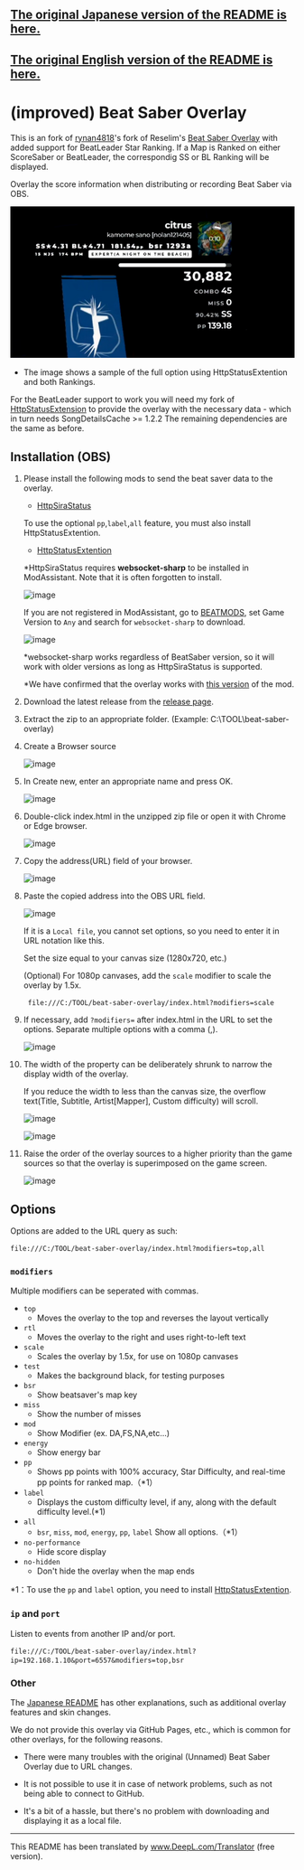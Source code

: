 ## [The original Japanese version of the README is here.](README_JP.md)
## [The original English version of the README is here.](README_EN.md)

# (improved) Beat Saber Overlay

This is an fork of [rynan4818](https://github.com/rynan4818/beat-saber-overlay)'s fork of Reselim's [Beat Saber Overlay](https://github.com/burnerror/beat-saber-overlay) with added support for BeatLeader Star Ranking.
If a Map is Ranked on either ScoreSaber or BeatLeader, the correspondig SS or BL Ranking will be displayed.

Overlay the score information when distributing or recording Beat Saber via OBS.

![preview](https://github.com/burnerror/beat-saber-overlay/blob/bf12cca56476d07aa65f85311bcf10697565983f/overlay-preview.png)

- The image shows a sample of the full option using HttpStatusExtention and both Rankings.

For the BeatLeader support to work you will need my fork of [HttpStatusExtension](https://github.com/burnerror/HttpStatusExtention) to provide the overlay with the necessary data - which in turn needs SongDetailsCache >= 1.2.2 
The remaining dependencies are the same as before.

## Installation (OBS)

1. Please install the following mods to send the beat saver data to the overlay.

   - [HttpSiraStatus](https://github.com/denpadokei/beatsaber-http-status)

   To use the optional `pp`,`label`,`all` feature, you must also install HttpStatusExtention.
   - [HttpStatusExtention](https://github.com/denpadokei/HttpStatusExtention)

   *HttpSiraStatus requires **websocket-sharp** to be installed in ModAssistant. Note that it is often forgotten to install.

   ![image](https://user-images.githubusercontent.com/14249877/194671405-950cdf45-1e9c-4fb3-b198-15404a5145eb.png)

   If you are not registered in ModAssistant, go to [BEATMODS](https://beatmods.com/#/mods), set Game Version to `Any` and search for `websocket-sharp` to download.
   
   ![image](https://user-images.githubusercontent.com/14249877/194671490-6ef3e6e9-de3f-4ff7-8e36-40a22145e2e9.png)
   
   *websocket-sharp works regardless of BeatSaber version, so it will work with older versions as long as HttpSiraStatus is supported.

   *We have confirmed that the overlay works with [this version](https://github.com/rynan4818/beat-saber-overlay/wiki) of the mod.

2. Download the latest release from the [release page](https://github.com/rynan4818/beat-saber-overlay/releases).

3. Extract the zip to an appropriate folder. (Example: C:\TOOL\beat-saber-overlay)

4. Create a Browser source

   ![image](https://rynan4818.github.io/beatsaber-overlay-obs-setting1_en.png)

5. In Create new, enter an appropriate name and press OK.

   ![image](https://rynan4818.github.io/beatsaber-overlay-obs-setting2_en.png)

6. Double-click index.html in the unzipped zip file or open it with Chrome or Edge browser.

   ![image](https://rynan4818.github.io/beatsaber-overlay-obs-setting3_en.png)

7. Copy the address(URL) field of your browser.

   ![image](https://rynan4818.github.io/beatsaber-overlay-obs-setting4_en.png)

8. Paste the copied address into the OBS URL field.

   ![image](https://rynan4818.github.io/beatsaber-overlay-obs-setting5_en.png)

   If it is a `Local file`, you cannot set options, so you need to enter it in URL notation like this.

   Set the size equal to your canvas size (1280x720, etc.)

   (Optional) For 1080p canvases, add the `scale` modifier to scale the overlay by 1.5x.

	    file:///C:/TOOL/beat-saber-overlay/index.html?modifiers=scale

9. If necessary, add `?modifiers=` after index.html in the URL to set the options. Separate multiple options with a comma (,).

   ![image](https://rynan4818.github.io/beatsaber-overlay-obs-setting6_en.png)

10. The width of the property can be deliberately shrunk to narrow the display width of the overlay.

    If you reduce the width to less than the canvas size, the overflow text(Title, Subtitle, Artist[Mapper], Custom difficulty) will scroll.

    ![image](https://rynan4818.github.io/beatsaber-overlay-obs-setting7_en.png)

    ![image](https://rynan4818.github.io/beatsaber-overlay-scllol.gif)

11. Raise the order of the overlay sources to a higher priority than the game sources so that the overlay is superimposed on the game screen.

    ![image](https://rynan4818.github.io/beatsaber-overlay-obs-setting8_en.png)

## Options

Options are added to the URL query as such:

```
file:///C:/TOOL/beat-saber-overlay/index.html?modifiers=top,all
```

### `modifiers`

Multiple modifiers can be seperated with commas.

- `top`
	* Moves the overlay to the top and reverses the layout vertically
- `rtl`
	* Moves the overlay to the right and uses right-to-left text
- `scale`
	* Scales the overlay by 1.5x, for use on 1080p canvases
- `test`
	* Makes the background black, for testing purposes
- `bsr`
	* Show beatsaver's map key
- `miss`
	* Show the number of misses
- `mod`
	* Show Modifier (ex. DA,FS,NA,etc...)
- `energy`
	* Show energy bar
- `pp`
	* Shows pp points with 100% accuracy, Star Difficulty, and real-time pp points for ranked map.（*1）
- `label`
   * Displays the custom difficulty level, if any, along with the default difficulty level.(*1)
- `all`
	* `bsr`, `miss`, `mod`, `energy`, `pp`, `label` Show all options.（*1）
- `no-performance`
	* Hide score display
- `no-hidden`
	* Don't hide the overlay when the map ends

*1：To use the `pp` and `label` option, you need to install [HttpStatusExtention](https://github.com/denpadokei/HttpStatusExtention).

### `ip` and `port`

Listen to events from another IP and/or port.
```
file:///C:/TOOL/beat-saber-overlay/index.html?ip=192.168.1.10&port=6557&modifiers=top,bsr
```

### Other
The [Japanese README](https://github.com/rynan4818/beat-saber-overlay/blob/master/README.md#%E6%A9%9F%E8%83%BD%E8%BF%BD%E5%8A%A0%E8%A1%A8%E7%A4%BA%E5%A4%89%E6%9B%B4%E3%82%B9%E3%82%AD%E3%83%B3) has other explanations, such as additional overlay features and skin changes.

We do not provide this overlay via GitHub Pages, etc., which is common for other overlays, for the following reasons.

- There were many troubles with the original (Unnamed) Beat Saber Overlay due to URL changes.

- It is not possible to use it in case of network problems, such as not being able to connect to GitHub.

- It's a bit of a hassle, but there's no problem with downloading and displaying it as a local file.

---

This README has been translated by www.DeepL.com/Translator (free version).
